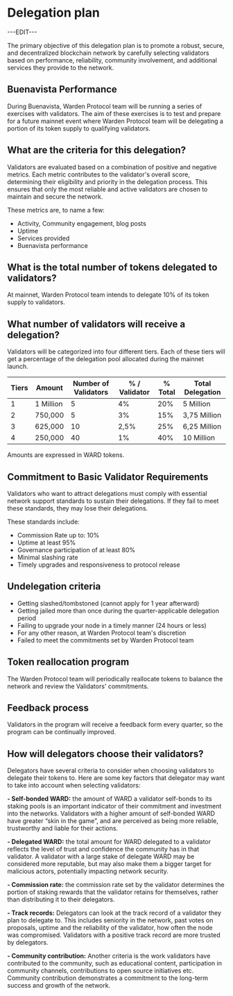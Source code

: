﻿---
sidebar_position: 4
---

# Delegation plan

---EDIT---

The primary objective of this delegation plan is to promote a robust, secure,
and decentralized blockchain network by carefully selecting validators based
on performance, reliability, community involvement,
and additional services they provide to the network.

## Buenavista Performance

During Buenavista, Warden Protocol team will be running a series of exercises with validators.
The aim of these exercises is to test and prepare for a future mainnet event where
Warden Protocol team will be delegating a portion of its token supply to qualifying validators.

## What are the criteria for this delegation?

Validators are evaluated based on a combination of positive and negative metrics.
Each metric contributes to the validator's overall score, determining their eligibility and priority in the delegation process. This ensures that only the most reliable and active validators are chosen to maintain and secure the network.

These metrics are, to name a few:

- Activity, Community engagement, blog posts
- Uptime
- Services provided
- Buenavista performance

## What is the total number of tokens delegated to validators?

At mainnet, Warden Protocol team intends to delegate 10% of its token supply to validators.

## What number of validators will receive a delegation?

Validators will be categorized into four different tiers.
Each of these tiers will get a percentage of the delegation pool allocated during the mainnet launch.

| Tiers | Amount    | Number of Validators | % / Validator | % Total | Total Delegation |
| ----- | --------- | -------------------- | ------------- | ------- | ---------------- |
| 1     | 1 Million | 5                    | 4%            | 20%     | 5 Million        |
| 2     | 750,000   | 5                    | 3%            | 15%     | 3,75 Million     |
| 3     | 625,000   | 10                   | 2,5%          | 25%     | 6,25 Million     |
| 4     | 250,000   | 40                   | 1%            | 40%     | 10 Million       |

Amounts are expressed in WARD tokens.

## Commitment to Basic Validator Requirements

Validators who want to attract delegations must comply with essential network support standards
to sustain their delegations.
If they fail to meet these standards, they may lose their delegations.

These standards include:

- Commission Rate up to: 10%
- Uptime at least 95%
- Governance participation of at least 80%
- Minimal slashing rate
- Timely upgrades and responsiveness to protocol release

## Undelegation criteria

- Getting slashed/tombstoned (cannot apply for 1 year afterward)
- Getting jailed more than once during the quarter-applicable delegation period
- Failing to upgrade your node in a timely manner (24 hours or less)
- For any other reason, at Warden Protocol team's discretion
- Failed to meet the commitments set by Warden Protocol team

## Token reallocation program

The Warden Protocol team will periodically reallocate tokens to balance the network and review the Validators' commitments.

## Feedback process

Validators in the program will receive a feedback form every quarter, so the program can be continually improved.

## How will delegators choose their validators?

Delegators have several criteria to consider when choosing validators to delegate their tokens to. Here are some key factors that delegator may want to take into account when selecting validators:

**-   Self-bonded WARD:** the amount of WARD a validator self-bonds to its staking pools is an important indicator of their commitment and investment into the networks. Validators with a higher amount of self-bonded WARD have greater “skin in the game”, and are perceived as being more reliable, trustworthy and liable for their actions.
    
**-   Delegated WARD:** the total amount for WARD delegated to a validator reflects the level of trust and confidence the community has in that validator. A validator with a large stake of delegate WARD may be considered more reputable, but may also make them a bigger target for malicious actors, potentially impacting network security.
    
**-   Commission rate:** the commission rate set by the validator determines the portion of staking rewards that the validator retains for themselves, rather than distributing it to their delegators.
    
**-   Track records:** Delegators can look at the track record of a validator they plan to delegate to. This includes seniority in the network, past votes on proposals, uptime and the reliability of the validator, how often the node was compromised. Validators with a positive track record are more trusted by delegators.
    
**-   Community contribution:** Another criteria is the work validators have contributed to the community, such as educational content, participation in community channels, contributions to open source initiatives etc. Community contribution demonstrates a commitment to the long-term success and growth of the network.
